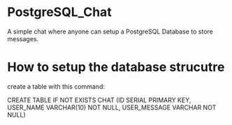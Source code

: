 # PostgreSQL_Chat

A simple chat where anyone can setup a PostgreSQL Database to store messages.

# How to setup the database strucutre

create a table with this command:

CREATE TABLE IF NOT EXISTS CHAT (ID SERIAL PRIMARY KEY, USER_NAME VARCHAR(10) NOT NULL, USER_MESSAGE VARCHAR NOT NULL)
